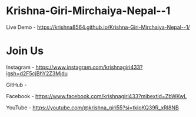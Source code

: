 # Krishna-Giri-Mirchaiya-Nepal--1

Live Demo - https://krishna8564.github.io/Krishna-Giri-Mirchaiya-Nepal--1/


# Join Us

Instagram - https://www.instagram.com/krishnagiri433?igsh=d2F5cjBhY2Z3Mjdu

GitHub - 

Facebook - https://www.facebook.com/krishnagiri433?mibextid=ZbWKwL

YouTube - https://youtube.com/@krishna_giri55?si=tkIoKQ39R_xRI8NB

